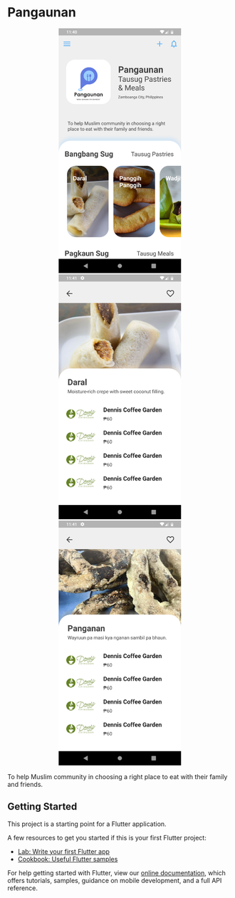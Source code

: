 # Pangaunan
<p align="center">
    <img height="550" src="assets/images/Screenshot_1577245256.png">
    <img height="550" src="assets/images/Screenshot_1577245297.png">
    <img height="550" src="assets/images/Screenshot_1577245307.png">
</p>

To help Muslim community in choosing a right place to eat with their family and friends.

## Getting Started

This project is a starting point for a Flutter application.

A few resources to get you started if this is your first Flutter project:

- [Lab: Write your first Flutter app](https://flutter.dev/docs/get-started/codelab)
- [Cookbook: Useful Flutter samples](https://flutter.dev/docs/cookbook)

For help getting started with Flutter, view our
[online documentation](https://flutter.dev/docs), which offers tutorials,
samples, guidance on mobile development, and a full API reference.
